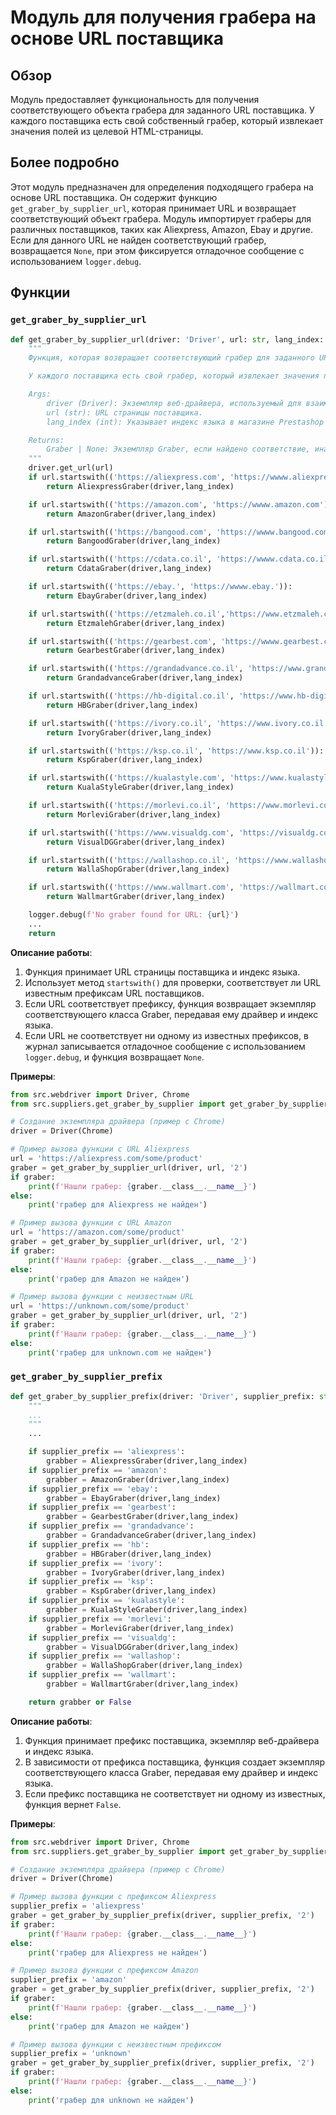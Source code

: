 # Модуль для получения грабера на основе URL поставщика

## Обзор

Модуль предоставляет функциональность для получения соответствующего объекта грабера для заданного URL поставщика. У каждого поставщика есть свой собственный грабер, который извлекает значения полей из целевой HTML-страницы.

## Более подробно

Этот модуль предназначен для определения подходящего грабера на основе URL поставщика. Он содержит функцию `get_graber_by_supplier_url`, которая принимает URL и возвращает соответствующий объект грабера. Модуль импортирует граберы для различных поставщиков, таких как Aliexpress, Amazon, Ebay и другие. Если для данного URL не найден соответствующий грабер, возвращается `None`, при этом фиксируется отладочное сообщение с использованием `logger.debug`.

## Функции

### `get_graber_by_supplier_url`

```python
def get_graber_by_supplier_url(driver: 'Driver', url: str, lang_index: int) -> Graber | None:
    """
    Функция, которая возвращает соответствующий грабер для заданного URL поставщика.

    У каждого поставщика есть свой грабер, который извлекает значения полей из целевой HTML-страницы.

    Args:
        driver (Driver): Экземпляр веб-драйвера, используемый для взаимодействия с веб-страницей.
        url (str): URL страницы поставщика.
        lang_index (int): Указывает индекс языка в магазине Prestashop

    Returns:
        Graber | None: Экземпляр Graber, если найдено соответствие, иначе None.
    """
    driver.get_url(url)
    if url.startswith(('https://aliexpress.com', 'https://wwww.aliexpress.com')):
        return AliexpressGraber(driver,lang_index)

    if url.startswith(('https://amazon.com', 'https://wwww.amazon.com')):
        return AmazonGraber(driver,lang_index)

    if url.startswith(('https://bangood.com', 'https://wwww.bangood.com')):
        return BangoodGraber(driver,lang_index)

    if url.startswith(('https://cdata.co.il', 'https://wwww.cdata.co.il')):
        return CdataGraber(driver,lang_index)

    if url.startswith(('https://ebay.', 'https://wwww.ebay.')):
        return EbayGraber(driver,lang_index)

    if url.startswith(('https://etzmaleh.co.il','https://www.etzmaleh.co.il')):
        return EtzmalehGraber(driver,lang_index)

    if url.startswith(('https://gearbest.com', 'https://wwww.gearbest.com')):
        return GearbestGraber(driver,lang_index)

    if url.startswith(('https://grandadvance.co.il', 'https://www.grandadvance.co.il')):
        return GrandadvanceGraber(driver,lang_index)

    if url.startswith(('https://hb-digital.co.il', 'https://www.hb-digital.co.il')):
        return HBGraber(driver,lang_index)

    if url.startswith(('https://ivory.co.il', 'https://www.ivory.co.il')):
        return IvoryGraber(driver,lang_index)

    if url.startswith(('https://ksp.co.il', 'https://www.ksp.co.il')):
        return KspGraber(driver,lang_index)

    if url.startswith(('https://kualastyle.com', 'https://www.kualastyle.com')):
        return KualaStyleGraber(driver,lang_index)

    if url.startswith(('https://morlevi.co.il', 'https://www.morlevi.co.il')):
        return MorleviGraber(driver,lang_index)

    if url.startswith(('https://www.visualdg.com', 'https://visualdg.com')):
        return VisualDGGraber(driver,lang_index)

    if url.startswith(('https://wallashop.co.il', 'https://www.wallashop.co.il')):
        return WallaShopGraber(driver,lang_index)

    if url.startswith(('https://www.wallmart.com', 'https://wallmart.com')):
        return WallmartGraber(driver,lang_index)

    logger.debug(f'No graber found for URL: {url}')
    ...
    return
```

**Описание работы**:

1.  Функция принимает URL страницы поставщика и индекс языка.
2.  Использует метод `startswith()` для проверки, соответствует ли URL известным префиксам URL поставщиков.
3.  Если URL соответствует префиксу, функция возвращает экземпляр соответствующего класса Graber, передавая ему драйвер и индекс языка.
4.  Если URL не соответствует ни одному из известных префиксов, в журнал записывается отладочное сообщение с использованием `logger.debug`, и функция возвращает `None`.

**Примеры**:

```python
from src.webdriver import Driver, Chrome
from src.suppliers.get_graber_by_supplier import get_graber_by_supplier_url

# Создание экземпляра драйвера (пример с Chrome)
driver = Driver(Chrome)

# Пример вызова функции с URL Aliexpress
url = 'https://aliexpress.com/some/product'
graber = get_graber_by_supplier_url(driver, url, '2')
if graber:
    print(f'Нашли грабер: {graber.__class__.__name__}')
else:
    print('грабер для Aliexpress не найден')

# Пример вызова функции с URL Amazon
url = 'https://amazon.com/some/product'
graber = get_graber_by_supplier_url(driver, url, '2')
if graber:
    print(f'Нашли грабер: {graber.__class__.__name__}')
else:
    print('грабер для Amazon не найден')

# Пример вызова функции с неизвестным URL
url = 'https://unknown.com/some/product'
graber = get_graber_by_supplier_url(driver, url, '2')
if graber:
    print(f'Нашли грабер: {graber.__class__.__name__}')
else:
    print('грабер для unknown.com не найден')
```

### `get_graber_by_supplier_prefix`

```python
def get_graber_by_supplier_prefix(driver: 'Driver', supplier_prefix: str, lang_index:str = '2' ) -> Optional[Graber] | bool:
    """
    ...
    """
    ...

    if supplier_prefix == 'aliexpress':
        grabber = AliexpressGraber(driver,lang_index)
    if supplier_prefix == 'amazon':
        grabber = AmazonGraber(driver,lang_index)
    if supplier_prefix == 'ebay':
        grabber = EbayGraber(driver,lang_index)
    if supplier_prefix == 'gearbest':
        grabber = GearbestGraber(driver,lang_index)
    if supplier_prefix == 'grandadvance':
        grabber = GrandadvanceGraber(driver,lang_index)
    if supplier_prefix == 'hb':
        grabber = HBGraber(driver,lang_index)
    if supplier_prefix == 'ivory':
        grabber = IvoryGraber(driver,lang_index)
    if supplier_prefix == 'ksp':
        grabber = KspGraber(driver,lang_index)
    if supplier_prefix == 'kualastyle':
        grabber = KualaStyleGraber(driver,lang_index)
    if supplier_prefix == 'morlevi':
        grabber = MorleviGraber(driver,lang_index)
    if supplier_prefix == 'visualdg':
        grabber = VisualDGGraber(driver,lang_index)
    if supplier_prefix == 'wallashop':
        grabber = WallaShopGraber(driver,lang_index)
    if supplier_prefix == 'wallmart':
        grabber = WallmartGraber(driver,lang_index)

    return grabber or False
```

**Описание работы**:

1.  Функция принимает префикс поставщика, экземпляр веб-драйвера и индекс языка.
2.  В зависимости от префикса поставщика, функция создает экземпляр соответствующего класса Graber, передавая ему драйвер и индекс языка.
3.  Если префикс поставщика не соответствует ни одному из известных, функция вернет `False`.

**Примеры**:

```python
from src.webdriver import Driver, Chrome
from src.suppliers.get_graber_by_supplier import get_graber_by_supplier_prefix

# Создание экземпляра драйвера (пример с Chrome)
driver = Driver(Chrome)

# Пример вызова функции с префиксом Aliexpress
supplier_prefix = 'aliexpress'
graber = get_graber_by_supplier_prefix(driver, supplier_prefix, '2')
if graber:
    print(f'Нашли грабер: {graber.__class__.__name__}')
else:
    print('грабер для Aliexpress не найден')

# Пример вызова функции с префиксом Amazon
supplier_prefix = 'amazon'
graber = get_graber_by_supplier_prefix(driver, supplier_prefix, '2')
if graber:
    print(f'Нашли грабер: {graber.__class__.__name__}')
else:
    print('грабер для Amazon не найден')

# Пример вызова функции с неизвестным префиксом
supplier_prefix = 'unknown'
graber = get_graber_by_supplier_prefix(driver, supplier_prefix, '2')
if graber:
    print(f'Нашли грабер: {graber.__class__.__name__}')
else:
    print('грабер для unknown не найден')